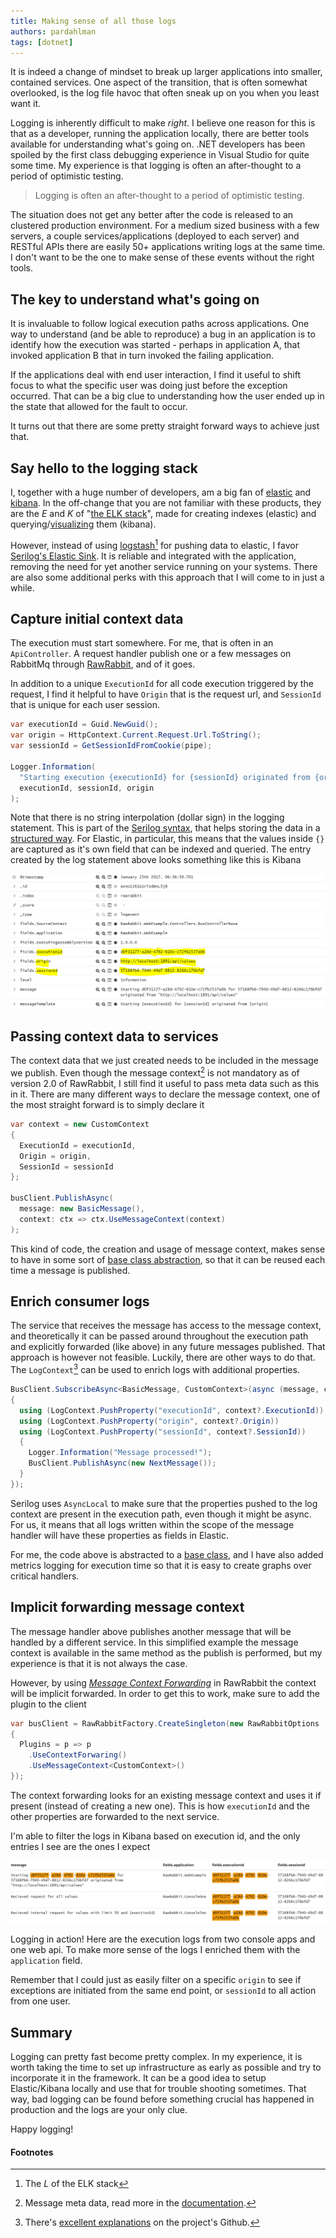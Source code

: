 ```yaml
---
title: Making sense of all those logs
authors: pardahlman
tags: [dotnet]
---
```


It is indeed a change of mindset to break up larger applications into smaller, contained services. One aspect of the transition, that is often somewhat overlooked, is the log file havoc that often sneak up on you when you least want it.

Logging is inherently difficult to make _right_. I believe one reason for this is that as a developer, running the application locally, there are better tools available for understanding what's going on. .NET developers has been spoiled by the first class debugging experience in Visual Studio for quite some time. My experience is that logging is often an after-thought to a period of optimistic testing.

> Logging is often an after-thought to a period of optimistic testing.

<!-- truncate -->

The situation does not get any better after the code is released to an clustered production environment. For a medium sized business with a few servers, a couple services/applications (deployed to each server) and RESTful APIs there are easily 50+ applications writing logs at the same time. I don't want to be the one to make sense of these events without the right tools.

## The key to understand what's going on

It is invaluable to follow logical execution paths across applications. One way to understand (and be able to reproduce) a bug in an application is to identify how the execution was started - perhaps in  application A, that invoked application B that in turn invoked the failing application.

If the applications deal with end user interaction, I find it useful to shift focus to what the specific user was doing just before the exception occurred. That can be a big clue to understanding how the user ended up in the state that allowed for the fault to occur.

It turns out that there are some pretty straight forward ways to achieve just that.

## Say hello to the logging stack

I, together with a huge number of developers, am a big fan of [elastic](https://www.elastic.co/products/elasticsearch) and [kibana](https://www.elastic.co/products/kibana). In the off-change that you are not familiar with these products, they are the _E_ and _K_ of "[the ELK stack](https://www.elastic.co/webinars/introduction-elk-stack)", made for creating indexes (elastic) and querying/[visualizing](https://www.google.se/search?q=kibana+dashboard) them (kibana).

However, instead of using [logstash](https://www.elastic.co/products/logstash)[^1] for pushing data to elastic, I favor [Serilog's Elastic Sink](https://github.com/serilog/serilog-sinks-elasticsearch). It is reliable and integrated with the application, removing the need for yet another service running on your systems. There are also some additional perks with this approach that I will come to in just a while.

## Capture initial context data
The execution must start somewhere. For me, that is often in an `ApiController`. A request handler publish one or a few messages on RabbitMq through [RawRabbit](https://github.com/pardahlman/RawRabbit), and of it goes.

In addition to a unique `ExecutionId` for all code execution triggered by the request, I find it helpful to have `Origin` that is the request url, and `SessionId` that is unique for each user session.

```csharp
var executionId = Guid.NewGuid();
var origin = HttpContext.Current.Request.Url.ToString();
var sessionId = GetSessionIdFromCookie(pipe);

Logger.Information(
  "Starting execution {executionId} for {sessionId} originated from {origin}",
  executionId, sessionId, origin
);
```

Note that there is no string interpolation (dollar sign) in the logging statement. This is part of the [Serilog syntax](https://github.com/serilog/serilog/wiki/Writing-Log-Events), that helps storing the data in a [structured way](http://softwareengineering.stackexchange.com/questions/312197/benefits-of-structured-logging-vs-basic-logging). For Elastic, in particular, this means that the values inside `{}` are captured as it's own field that can be indexed and queried. The entry created by the log statement above looks something like this is Kibana

![elastic](./elastic.PNG)

## Passing context data to services

The context data that we just created needs to be included in the message we publish. Even though the message context[^2] is not mandatory as of version 2.0 of RawRabbit, I still find it useful to pass meta data such as this in it. There are many different ways to declare the message context, one of the most straight forward is to simply declare it

```csharp
var context = new CustomContext
{
  ExecutionId = executionId,
  Origin = origin,
  SessionId = sessionId
};

busClient.PublishAsync(
  message: new BasicMessage(),
  context: ctx => ctx.UseMessageContext(context)
);
```

This kind of code, the creation and usage of message context, makes sense to have in some sort of [base class abstraction](https://gist.github.com/pardahlman/dfacb767e32c4b55f1f6738f396fec3b#file-public-abstract-class-buscontrollerbase-apicontroller-L26), so that it can be reused each time a message is published.

## Enrich consumer logs

The service that receives the message has access to the message context, and theoretically it can be passed around throughout the execution path and explicitly forwarded (like above) in any future messages published. That approach is however not feasible. Luckily, there are other ways to do that. The `LogContext`[^3] can be used to enrich logs with additional properties.

```csharp
BusClient.SubscribeAsync<BasicMessage, CustomContext>(async (message, context) =>
{
  using (LogContext.PushProperty("executionId", context?.ExecutionId))
  using (LogContext.PushProperty("origin", context?.Origin))
  using (LogContext.PushProperty("sessionId", context?.SessionId))
  {
    Logger.Information("Message processed!");
    BusClient.PublishAsync(new NextMessage());
  }
});
```
Serilog uses `AsyncLocal` to make sure that the properties pushed to the log context are present in the execution path, even though it might be async. For us, it means that all logs written within the scope of the message handler will have these properties as fields in Elastic.

For me, the code above is abstracted to a [base class](https://gist.github.com/pardahlman/db0d7bb93d2540aa4a07bf7771929191), and I have also added metrics logging for execution time so that it is easy to create graphs over critical handlers.

## Implicit forwarding message context

The message handler above publishes another message that will be handled by a different service. In this simplified example the message context is available in the same method as the publish is performed, but my experience is that it is not always the case.

However, by using _[Message Context Forwarding](https://github.com/pardahlman/RawRabbit/blob/2.0/test/RawRabbit.IntegrationTests/Enrichers/MessageContextTests.cs#L156)_ in RawRabbit the context will be implicit forwarded. In order to get this to work, make sure to add the plugin to the client

```csharp
var busClient = RawRabbitFactory.CreateSingleton(new RawRabbitOptions
{
  Plugins = p => p
    .UseContextForwaring()
    .UseMessageContext<CustomContext>()
});
```
The context forwarding looks for an existing message context and uses it if present (instead of creating a new one). This is how `executionId` and the other properties are forwarded to the next service.

I'm able to filter the logs in Kibana based on execution id, and the only entries I see are the ones I expect

![kibana](./kibana-execution-filtered.PNG)

Logging in action! Here are the execution logs from two console apps and one web api. To make more sense of the logs I enriched them with the `application` field.

Remember that I could just as easily filter on a specific `origin` to see if exceptions are initiated from the same end point, or `sessionId` to all action from one user.

## Summary

Logging can pretty fast become pretty complex. In my experience, it is worth taking the time to set up infrastructure as early as possible and try to incorporate it in the framework. It can be a good idea to setup Elastic/Kibana locally and use that for trouble shooting sometimes. That way, bad logging can be found before something crucial has happened in production and the logs are your only clue.

Happy logging!

#### Footnotes

[^1]: The _L_ of the ELK stack
[^2]: Message meta data, read more in the [documentation](http://rawrabbit.readthedocs.io/en/master/understanding-message-context.html).
[^3]: There's [excellent explanations](https://github.com/serilog/serilog/wiki/Enrichment#the-logcontext) on the project's Github.
